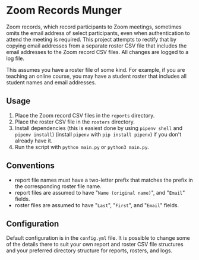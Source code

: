 # Zoom Records Munger

Zoom records, which record participants to Zoom meetings, sometimes omits the email address of select participants, even when authentication to attend the meeting is required. This project attempts to rectify that by copying email addresses from a separate roster CSV file that includes the email addresses to the Zoom record CSV files. All changes are logged to a log file.

This assumes you have a roster file of some kind. For example, if you are teaching an online course, you may have a student roster that includes all student names and email addresses.

## Usage

1. Place the Zoom record CSV files in the `reports` directory.
1. Place the roster CSV file in the `rosters` directory.
1. Install dependencies (this is easiest done by using `pipenv shell` and `pipenv install`) (install `pipenv` with `pip install pipenv`) if you don't already have it.
1. Run the script with `python main.py` or `python3 main.py`.

## Conventions

- report file names must have a two-letter prefix that matches the prefix in the corresponding roster file name.
- report files are assumed to have "`Name (original name)`", and "`Email`" fields.
- roster files are assumed to have "`Last`", "`First`", and "`Email`" fields.

## Configuration

Default configuration is in the `config.yml` file. It is possible to change some of the details there to suit your own report and roster CSV file structures and your preferred directory structure for reports, rosters, and logs.
